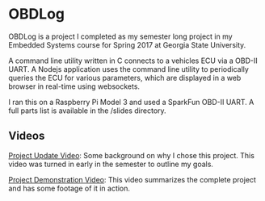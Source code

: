 # OBDLog

OBDLog is a project I completed as my semester long project in my Embedded Systems course for Spring 2017 at Georgia State University.

A command line utility written in C connects to a vehicles ECU via a OBD-II UART. A Nodejs application uses the command line utility to periodically queries the ECU for various parameters, which are displayed in a web browser in real-time using websockets.

I ran this on a Raspberry Pi Model 3 and used a SparkFun OBD-II UART. A full parts list is available in the /slides directory.

## Videos

[Project Update Video](https://youtu.be/VoDeGGIunfs): Some background on why I chose this project. This video was turned in early in the semester to outline my goals.

[Project Demonstration Video](https://youtu.be/fdGgWg5rqpk): This video summarizes the complete project and has some footage of it in action.

